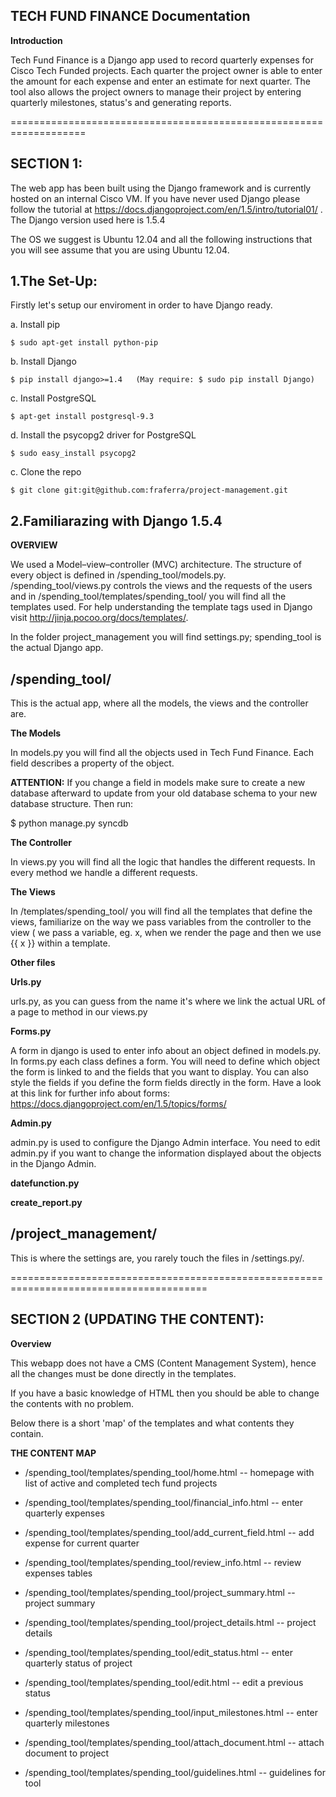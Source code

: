 TECH FUND FINANCE Documentation
----------------------

**Introduction**

  Tech Fund Finance is a Django app used to record quarterly expenses for Cisco Tech Funded projects. Each quarter the project owner is able to enter the amount for each expense and enter an estimate for next quarter. The tool also allows the project owners to manage their project by entering quarterly milestones, status's and generating reports.
  
===================================================================

SECTION 1:
----------

The web app has been built using the Django framework and is currently hosted on an internal Cisco VM. If you have never used Django please follow the tutorial at https://docs.djangoproject.com/en/1.5/intro/tutorial01/ . The Django version used here is 1.5.4

The OS we suggest is Ubuntu 12.04 and all the following instructions that you will see assume that you are using Ubuntu 12.04. 

1.The Set-Up:
-------------
Firstly let's setup our enviroment in order to have Django ready.

a. Install pip
```
$ sudo apt-get install python-pip
```
b. Install Django
```
$ pip install django>=1.4   (May require: $ sudo pip install Django)
```
c. Install PostgreSQL
```
$ apt-get install postgresql-9.3
```
d. Install the psycopg2 driver for PostgreSQL
```
$ sudo easy_install psycopg2
```
c. Clone the repo
```
$ git clone git:git@github.com:fraferra/project-management.git
```
2.Familiarazing with Django 1.5.4
--------
**OVERVIEW**

We used a Model–view–controller (MVC) architecture. The structure of every object is defined in /spending_tool/models.py. /spending_tool/views.py controls the views and the requests of the users and in /spending_tool/templates/spending_tool/ you will find all the templates used. For help understanding the template tags used in Django visit http://jinja.pocoo.org/docs/templates/.

In the folder project_management you will find settings.py; spending_tool is the actual Django app.

/spending_tool/
------

This is the actual app, where all the models, the views and the controller are.

**The Models**

  In models.py you will find all the objects used in Tech Fund Finance. Each field describes a property of the object.
  
  **ATTENTION:** If you change a field in models make sure to create a new database afterward to update from your old database schema to your new database structure. Then run:

  $ python manage.py syncdb

**The Controller**

  In views.py you will find all the logic that handles the different requests. 
  In every method we handle a different requests. 
  
**The Views**

  In /templates/spending_tool/ you will find all the templates that define the views, familiarize on the way we pass variables from the controller to the view ( we pass a variable, eg. x,  when we render the page and then we use {{ x }} within a template.
  
**Other files**
  
  **Urls.py**
 
  urls.py, as you can guess from the name it's where we link the actual URL of a page to method in our views.py
  
  **Forms.py**
  
  A form in django is used to enter info about an object defined in models.py. In forms.py each class defines a form. You will need to define which object the form is linked to and the fields that you want to display. You can also style the fields if you define the form fields directly in the form. Have a look at this link for further info about forms: https://docs.djangoproject.com/en/1.5/topics/forms/ 

  **Admin.py**

  admin.py is used to configure the Django Admin interface. You need to edit admin.py if you want to change the information displayed about the objects in the Django Admin.
  
  **datefunction.py**
  
  

  **create_report.py**


  
/project_management/
--------

This is where the settings are, you rarely touch the files in /settings.py/.

========================================================================================
  
SECTION 2 (UPDATING THE CONTENT):
----------------

**Overview**

This webapp does not have a CMS (Content Management System), hence all the changes must be done directly in the templates.

If you have a basic knowledge of HTML then you should be able to change the contents with no problem.

Below there is a short 'map' of the templates and what contents they contain.


**THE CONTENT MAP**

* /spending_tool/templates/spending_tool/home.html -- homepage with list of active and completed tech fund projects

* /spending_tool/templates/spending_tool/financial_info.html -- enter quarterly expenses

* /spending_tool/templates/spending_tool/add_current_field.html -- add expense for current quarter

* /spending_tool/templates/spending_tool/review_info.html -- review expenses tables

* /spending_tool/templates/spending_tool/project_summary.html -- project summary

* /spending_tool/templates/spending_tool/project_details.html -- project details

* /spending_tool/templates/spending_tool/edit_status.html -- enter quarterly status of project

* /spending_tool/templates/spending_tool/edit.html -- edit a previous status

* /spending_tool/templates/spending_tool/input_milestones.html -- enter quarterly milestones

* /spending_tool/templates/spending_tool/attach_document.html -- attach document to project

* /spending_tool/templates/spending_tool/guidelines.html -- guidelines for tool

